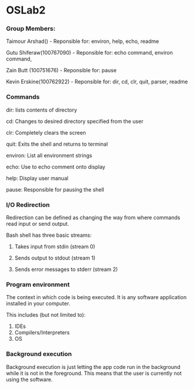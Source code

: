 # OSLab2

### Group Members: 
Taimour Arshad() - Reponsible for: environ, help, echo, readme

Gutu Shiferaw(100767090) - Reponsible for: echo command, environ command,

Zain Butt (100751676) - Reponsible for: pause

Kevin Erskine(100762922) - Reponsible for: dir, cd, clr, quit, parser, readme


### Commands
dir: lists contents of directory

cd: Changes to desired directory specified from the user

clr: Completely clears the screen

quit: Exits the shell and returns to terminal

environ: List all environment strings

echo: Use to echo comment onto display

help: Display user manual

pause: Responsible for pausing the shell

### I/O Redirection
Redirection can be defined as changing the way from where commands read input or send output. 

Bash shell has three basic streams:

1. Takes input from stdin (stream 0)

2. Sends output to stdout (stream 1)

3. Sends error messages to stderr (stream 2)

### Program environment
The context in which code is being executed. It is any software application installed in your computer. 

This includes (but not limited to):

1. IDEs
2. Compilers/Interpreters
3. OS

### Background execution
Background execution is just letting the app code run in the background while it is not in the foreground. This means that the user is currently not using the software.


